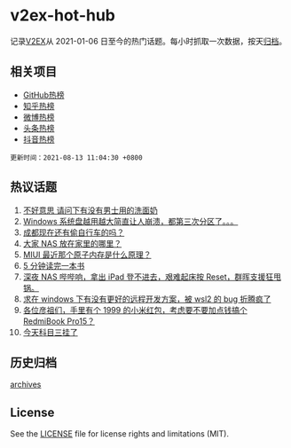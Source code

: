 # v2ex-hot-hub

 记录[V2EX](https://www.v2ex.com/)从 2021-01-06 日至今的热门话题。每小时抓取一次数据，按天[归档](archives)。
 
 ## 相关项目

- [GitHub热榜](https://github.com/snaildev/github-hot-hub)
- [知乎热榜](https://github.com/snaildev/zhihu-hot-hub)
- [微博热榜](https://github.com/snaildev/weibo-hot-hub)
- [头条热榜](https://github.com/snaildev/toutiao-hot-hub)
- [抖音热榜](https://github.com/snaildev/douyin-hot-hub)


 `更新时间：2021-08-13 11:04:30 +0800`

## 热议话题

1. [不好意思 请问下有没有男士用的洗面奶](https://www.v2ex.com/t/795353)
1. [Windows 系统盘越用越大简直让人崩溃，都第三次分区了。。。](https://www.v2ex.com/t/795447)
1. [成都现在还有偷自行车的吗？](https://www.v2ex.com/t/795295)
1. [大家 NAS 放在家里的哪里？](https://www.v2ex.com/t/795387)
1. [MIUI 最近那个原子内存是什么原理？](https://www.v2ex.com/t/795335)
1. [5 分钟读完一本书](https://www.v2ex.com/t/795302)
1. [深夜 NAS 哔哔响，拿出 iPad 登不进去，艰难起床按 Reset，群晖支援狂甩锅。](https://www.v2ex.com/t/795308)
1. [求在 windows 下有没有更好的远程开发方案，被 wsl2 的 bug 折腾疯了](https://www.v2ex.com/t/795304)
1. [各位彦祖们，手里有个 1999 的小米红包，考虑要不要加点钱搞个 RedmiBook Pro15？](https://www.v2ex.com/t/795348)
1. [今天科目三挂了](https://www.v2ex.com/t/795354)

## 历史归档

[archives](archives)

## License

See the [LICENSE](LICENSE) file for license rights and limitations (MIT).

